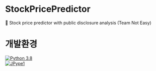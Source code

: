 # StockPricePredictor
🌟 Stock price predictor with public disclosure analysis (Team Not Easy)

# 개발환경
[![Python 3.8](https://img.shields.io/badge/python-3.8-blue.svg)](https://www.python.org/downloads/release/python-380/)  
[![JPype1](https://img.shields.io/badge/JPype1-1.1.2-blue.svg)](https://www.lfd.uci.edu/~gohlke/pythonlibs/#jpype)